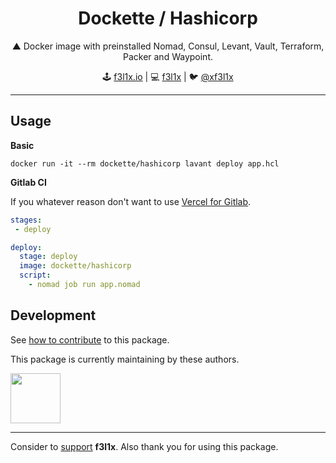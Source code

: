 <h1 align=center>Dockette / Hashicorp</h1>

<p align=center>
   ▲ Docker image with preinstalled Nomad, Consul, Levant, Vault, Terraform, Packer and Waypoint.
</p>

<p align=center>
🕹 <a href="https://f3l1x.io">f3l1x.io</a> | 💻 <a href="https://github.com/f3l1x">f3l1x</a> | 🐦 <a href="https://twitter.com/xf3l1x">@xf3l1x</a>
</p>

-----

## Usage

**Basic**

```
docker run -it --rm dockette/hashicorp lavant deploy app.hcl
```

**Gitlab CI**

If you whatever reason don't want to use [Vercel for Gitlab](https://vercel.com/gitlab).

```yml
stages:
 - deploy

deploy:
  stage: deploy
  image: dockette/hashicorp
  script:
    - nomad job run app.nomad
```

## Development

See [how to contribute](https://contributte.org/contributing.html) to this package.

This package is currently maintaining by these authors.

<a href="https://github.com/f3l1x">
    <img width="80" height="80" src="https://avatars2.githubusercontent.com/u/538058?v=3&s=80">
</a>

-----

Consider to [support](https://github.com/sponsors/f3l1x) **f3l1x**. Also thank you for using this package.
